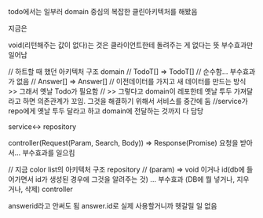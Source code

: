 todo에서는 일부러 domain 중심의 복잡한 클린아키텍처를 해봤음

지금은 

  void(리턴해주는 값이 없다)는 것은 클라이언트한테 돌려주는 게 없다는 뜻
  부수효과만 일어남


// 하트할 때 했던 아키텍처 구조
domain // TodoT[] => TodoT[] // 순수함... 부수효과가 없음
// Answer[] => Answer[]
// 이전데이터를 가지고 새 데이터를 만드는 방식 >> 그래서 옛날 Todo가 필요함 
// >> 그렇다고 domain이 레포한테 옛날 투두 가져달라고 하면 의존관계가 꼬임. 그것을 해결하기 위해서 서비스를 중간에 둠
//service가 repo에게 옛날 투두 달라고 하고 domain에 전달하는 것까지 다 담당

service<-> repository

controller(Request(Param, Search, Body)) => Response(Promise<void>) 요청을 받아서... 부수효과를 일으킴

// 지금 color list의 아키텍처 구조
repository // (param) => void 이거나 id(db에 들어가면서 id가 생성된 경우에 그것을 알려주는 것) ... 부수효과 (DB에 뭘 넣거나, 지우거나, 삭제)
controller

answerid라고 안써도 됨
answer.id로 실제 사용할거니까 헷갈릴 일 없음